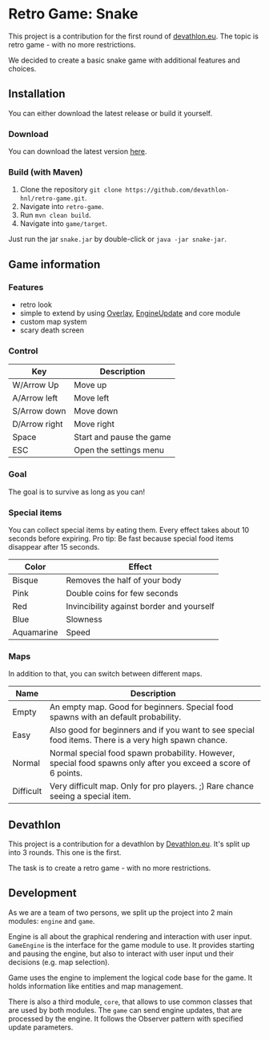 # Retro Game: Snake
This project is a contribution for the first round of [devathlon.eu](https://devathlon.eu).
The topic is retro game - with no more restrictions.

We decided to create a basic snake game with additional features and choices.

## Installation
You can either download the latest release or build it yourself.

### Download
You can download the latest version [here](https://github.com/devathlon-hnl/retro-game/releases/download/v1.0/snake.jar).

### Build (with Maven)
1. Clone the repository `git clone https://github.com/devathlon-hnl/retro-game.git`.
2. Navigate into `retro-game`.
3. Run `mvn clean build`.
4. Navigate into `game/target`.

Just run the jar `snake.jar` by double-click or `java -jar snake-jar`.

## Game information
### Features
- retro look
- simple to extend by using [Overlay](https://github.com/devathlon-hnl/retro-game/blob/master/engine/src/main/java/de/devathlon/hnl/engine/internal/window/overlay/Overlay.java), [EngineUpdate](https://github.com/devathlon-hnl/retro-game/blob/master/core/src/main/java/de/devathlon/hnl/core/update/EngineUpdate.java) and core module
- custom map system
- scary death screen

### Control
| Key           | Description              |
|---------------|--------------------------|
| W/Arrow Up    | Move up                  |
| A/Arrow left  | Move left                |
| S/Arrow down  | Move down                |
| D/Arrow right | Move right               |
| Space         | Start and pause the game |
| ESC           | Open the settings menu   |

### Goal
The goal is to survive as long as you can!

### Special items
You can collect special items by eating them. 
Every effect takes about 10 seconds before expiring.
Pro tip: Be fast because special food items disappear after 15 seconds.

| Color      | Effect                                    |
|------------|-------------------------------------------|
| Bisque     | Removes the half of your body             |
| Pink       | Double coins for few seconds              |
| Red        | Invincibility against border and yourself |
| Blue       | Slowness                                  |
| Aquamarine | Speed                                     |

### Maps
In addition to that, you can switch between different maps.

| Name      | Description                                    |
|------------|-------------------------------------------|
| Empty     | An empty map. Good for beginners. Special food spawns with an default probability.             |
| Easy       | Also good for beginners and if you want to see special food items. There is a very high spawn chance.              |
| Normal        | Normal special food spawn probability. However, special food spawns only after you exceed a score of 6 points. |
| Difficult       | Very difficult map. Only for pro players. ;) Rare chance seeing a special item.                                  |

## Devathlon
This project is a contribution for a devathlon by [Devathlon.eu](https://devathlon.eu).
It's split up into 3 rounds.
This one is the first.

The task is to create a retro game - with no more restrictions.

## Development
As we are a team of two persons, we split up the project into 2 main modules:
`engine` and `game`.

Engine is all about the graphical rendering and interaction with user input.
`GameEngine` is the interface for the game module to use.
It provides starting and pausing the engine, but also to interact with user input und their decisions (e.g. map selection).

Game uses the engine to implement the logical code base for the game.
It holds information like entities and map management.

There is also a third module, `core`, that allows to use common classes that are used by both modules.
The `game` can send engine updates, that are processed by the engine.
It follows the Observer pattern with specified update parameters.